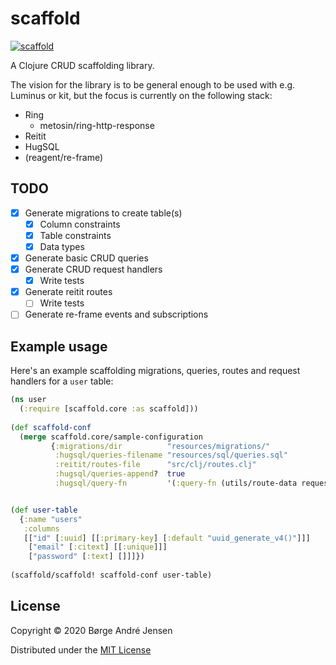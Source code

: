 # scaffold

[![scaffold](https://circleci.com/gh/imborge/scaffold.svg?style=svg)](https://circleci.com/gh/imborge/scaffold)

A Clojure CRUD scaffolding library.

The vision for the library is to be general enough to be used with e.g. Luminus or kit, 
but the focus is currently on the following stack:

- Ring
  - metosin/ring-http-response
- Reitit
- HugSQL
- (reagent/re-frame)

## TODO

- [x] Generate migrations to create table(s)
  - [x] Column constraints
  - [x] Table constraints
  - [x] Data types
- [x] Generate basic CRUD queries
- [x] Generate CRUD request handlers
  - [x] Write tests
- [x] Generate reitit routes
  - [ ] Write tests
- [ ] Generate re-frame events and subscriptions

## Example usage

Here's an example scaffolding migrations, queries, routes and request handlers for
a `user` table:

```clojure
(ns user
  (:require [scaffold.core :as scaffold]))
  
(def scaffold-conf
  (merge scaffold.core/sample-configuration
         {:migrations/dir          "resources/migrations/"
          :hugsql/queries-filename "resources/sql/queries.sql"
          :reitit/routes-file      "src/clj/routes.clj"
          :hugsql/queries-append?  true
          :hugsql/query-fn         '(:query-fn (utils/route-data request))}))


(def user-table
  {:name "users"
   :columns
   [["id" [:uuid] [[:primary-key] [:default "uuid_generate_v4()"]]]
    ["email" [:citext] [[:unique]]]
    ["password" [:text] []]]})
    
(scaffold/scaffold! scaffold-conf user-table)
```

## License

Copyright © 2020 Børge André Jensen

Distributed under the [MIT License](http://opensource.org/licenses/MIT)
